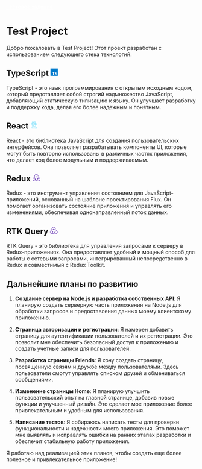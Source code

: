 <a href=https://tomilindmitry.github.io/test-project/#/ style="color: white;">Тестовое задание</a>

# Test Project

Добро пожаловать в Test Project! Этот проект разработан с использованием следующего стека технологий:

## TypeScript   <img src="https://github.com/devicons/devicon/blob/master/icons/typescript/typescript-original.svg" title="TS" alt="TS" width="20" height="20"/>&nbsp;

TypeScript - это язык программирования с открытым исходным кодом, который представляет собой строгий надмножество JavaScript, добавляющий статическую типизацию к языку. Он улучшает разработку и поддержку кода, делая его более надежным и понятным.

## React <img src="https://raw.githubusercontent.com/devicons/devicon/55609aa5bd817ff167afce0d965585c92040787a/icons/react/react-original-wordmark.svg" title="React" width="20" height="20"/>

React - это библиотека JavaScript для создания пользовательских интерфейсов. Она позволяет разрабатывать компоненты UI, которые могут быть повторно использованы в различных частях приложения, что делает код более модульным и поддерживаемым.

## Redux   <img src="https://github.com/devicons/devicon/blob/master/icons/redux/redux-original.svg" title="Redux" alt="Redux " width="20" height="20"/>&nbsp;

Redux - это инструмент управления состоянием для JavaScript-приложений, основанный на шаблоне проектирования Flux. Он помогает организовать состояние приложения и управлять его изменениями, обеспечивая однонаправленный поток данных.

## RTK Query   <img src="https://github.com/devicons/devicon/blob/master/icons/redux/redux-original.svg" title="Redux" alt="Redux " width="20" height="20"/>&nbsp;

RTK Query -  это библиотека для управления запросами к серверу в Redux-приложениях. Она предоставляет удобный и мощный способ для работы с сетевыми запросами, интегрированный непосредственно в Redux и совместимый с Redux Toolkit.

## Дальнейшие планы по развитию

1. **Создание сервер на Node.js и разработка собственных API**: Я планирую создать серверную часть приложения на Node.js для обработки запросов и предоставления данных моему клиентскому приложению.

2. **Страница авторизации и регистрации**: Я намерен добавить страницу для аутентификации пользователей и их регистрации. Это позволит мне обеспечить безопасный доступ к приложению и создать учетные записи для пользователей.

3. **Разработка страницы Friends**: Я хочу создать страницу, посвященную связям и дружбе между пользователями. Здесь пользователи смогут управлять списком друзей и обмениваться сообщениями.

4. **Изменение страницы Home**: Я планирую улучшить пользовательский опыт на главной странице, добавив новые функции и улучшенный дизайн. Это сделает мое приложение более привлекательным и удобным для использования.

5. **Написание тестов**: Я собираюсь написать тесты для проверки функциональности и надежности моего приложения. Это поможет мне выявлять и исправлять ошибки на ранних этапах разработки и обеспечит стабильную работу приложения.

Я работаю над реализацией этих планов, чтобы создать еще более полезное и привлекательное приложение!
